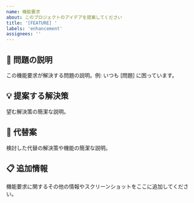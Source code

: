 ```yaml
---
name: 機能要求
about: このプロジェクトのアイデアを提案してください
title: '[FEATURE] '
labels: 'enhancement'
assignees: ''
---
```


## 🎯 問題の説明
この機能要求が解決する問題の説明。例: いつも [問題] に困っています。

## 💡 提案する解決策
望む解決策の簡潔な説明。

## 🔄 代替案
検討した代替の解決策や機能の簡潔な説明。

## 📋 追加情報
機能要求に関するその他の情報やスクリーンショットをここに追加してください。
